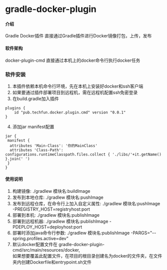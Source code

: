 # gradle-docker-plugin

#### 介绍
 Gradle Docker插件 直接通过Gradle插件进行Docker镜像打包，上传，发布

#### 软件架构
docker-plugin-cmd 直接通过本机上的docker命令行执行docker任务

###  软件安装
1. 本插件依赖本机命令行环境，先在本机上安装好docker和ssh客户端
2. 如果要通过插件部署项目到远程机，需在远程机配置ssh免密登录
3. 在build.gradle加入插件
```
plugins {
    id "pub.techfun.docker.plugin.cmd" version "0.0.1"
}
```
4. 添加jar manifest配置
```
jar { 
 manifest {
  attributes 'Main-Class': '你的MainClass'
  attributes 'Class-Path': configurations.runtimeClasspath.files.collect { './libs/'+it.getName() }.join(' ')
 }
}
```

#### 使用说明

1. 构建镜像: ./gradlew 模块名:buildImage
2. 发布到本地仓库: ./gradlew 模块名:pushImage
3. 发布到远程仓库，在命令行上加入自定义属性: ./gradlew 模块名:pushImage -PREGISTRY_HOST=registryhost:port
4. 部署到本机: ./gradlew 模块名:publishImage
5. 部署到远程机器: ./gradlew 模块名:publishImage -PDEPLOY_HOST=deployhost:port
6. 部署时添加java命令行参数: ./gradlew 模块名:publishImage -PARGS="--spring.profiles.active=dev"
7. 默认docker配置文件在 gradle-docker-plugin-cmd/src/main/resources/docker,\
如果想要覆盖此配置文件，在项目的根目录创建名为docker的文件夹，在文件夹内创建Dockerfile和entrypoint.sh文件